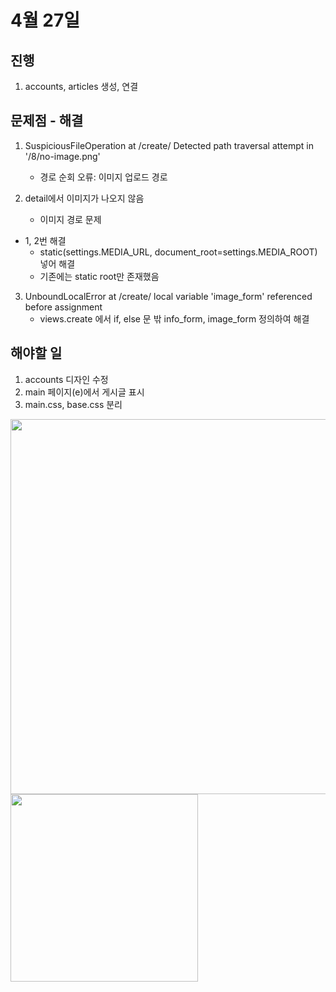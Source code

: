 # 4월 27일

## 진행
1. accounts, articles 생성, 연결

## 문제점 - 해결
1. SuspiciousFileOperation at /create/
Detected path traversal attempt in '/8/no-image.png'
    - 경로 순회 오류: 이미지 업로드 경로

2. detail에서 이미지가 나오지 않음
    - 이미지 경로 문제
    
- 1, 2번 해결
    - static(settings.MEDIA_URL, document_root=settings.MEDIA_ROOT) 넣어 해결
    - 기존에는 static root만 존재했음

3. UnboundLocalError at /create/
local variable 'image_form' referenced before assignment
    - views.create 에서 if, else 문 밖 info_form, image_form 정의하여 해결

## 해야할 일    
1. accounts 디자인 수정
2. main 페이지(e)에서 게시글 표시
3. main.css, base.css 분리

<img src="../img/230427_1.png" width=600px>
<img src="../img/230427_2.png" width=300px>